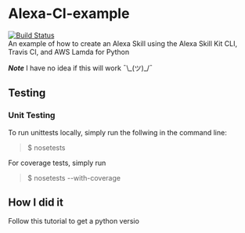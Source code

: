 # Alexa-CI-example
[![Build Status](https://travis-ci.org/ryandens/Alexa-CI-example.svg?branch=master)](https://travis-ci.org/ryandens/Alexa-CI-example)  
An example of how to create an Alexa Skill using the Alexa Skill Kit CLI, Travis CI, and AWS Lamda for Python


***Note*** I have no idea if this will work ¯\\\_(ツ)\_/¯

## Testing

### Unit Testing
To run unittests locally, simply run the follwing in the command line:
> $ nosetests

For coverage tests, simply run
> $ nosetests --with-coverage

## How I did it
Follow this tutorial to get a python versio
